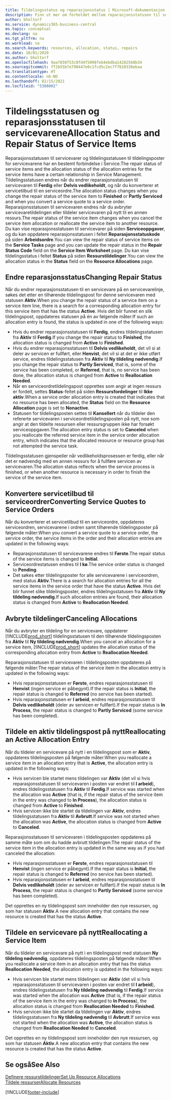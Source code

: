 ```yaml
---
title: Tildelingsstatus og reparasjonsstatus | Microsoft-dokumentasjon
description: Finn ut mer om forholdet mellom reparasjonsstatusen til servicevarer og tildelingsstatusen til tildelingspostene for dem.
author: bholtorf
ms.service: dynamics365-business-central
ms.topic: conceptual
ms.devlang: na
ms.tgt_pltfrm: na
ms.workload: na
ms.search.keywords: resources, allocation, status, repairs
ms.date: 10/01/2020
ms.author: bholtorf
ms.openlocfilehash: 9aa7850f53c8fd4f5098feb4ebdba14282568b34
ms.sourcegitcommit: ff2b55b7e790447e0c1fcd5c2ec7f7610338ebaa
ms.translationtype: HT
ms.contentlocale: nb-NO
ms.lasthandoff: 02/15/2021
ms.locfileid: "5386002"
---
```

# <a name="allocation-status-and-repair-status-of-service-items"></a><span data-ttu-id="72c22-103">Tildelingsstatusen og reparasjonsstatusen til servicevarene</span><span class="sxs-lookup"><span data-stu-id="72c22-103">Allocation Status and Repair Status of Service Items</span></span>
<span data-ttu-id="72c22-104">Reparasjonsstatusen til servicevarer og tildelingsstatusen til tildelingsposter for servicevarene har en bestemt forbindelse i Service.</span><span class="sxs-lookup"><span data-stu-id="72c22-104">The repair status of service items and the allocation status of the allocation entries for the service items have a certain relationship in Service Management.</span></span> <span data-ttu-id="72c22-105">Tildelingsstatusen endres når du endrer reparasjonsstatusen til servicevaren til **Ferdig** eller **Delvis vedlikeholdt**, og når du konverterer et servicetilbud til en serviceordre.</span><span class="sxs-lookup"><span data-stu-id="72c22-105">The allocation status changes when you change the repair status of the service item to **Finished** or **Partly Serviced** and when you convert a service quote to a service order.</span></span> <span data-ttu-id="72c22-106">Reparasjonsstatusen til servicevaren endres når du avbryter servicevaretildelingen eller tildeler servicevaren på nytt til en annen ressurs.</span><span class="sxs-lookup"><span data-stu-id="72c22-106">The repair status of the service item changes when you cancel the service item allocation or reallocate the service item to another resource.</span></span> <span data-ttu-id="72c22-107">Du kan vise reparasjonsstatusen til servicevarer på siden **Serviceoppgaver**, og du kan oppdatere reparasjonsstatusen i feltet **Reparasjonsstatuskode** på siden **Arbeidsordre**.</span><span class="sxs-lookup"><span data-stu-id="72c22-107">You can view the repair status of service items on the **Service Tasks** page and you can update the repair status in the **Repair Status Code** field on the **Service Item Worksheet** page.</span></span> <span data-ttu-id="72c22-108">Du kan vise tildelingsstatus i feltet **Status** på siden **Ressurstildelinger**.</span><span class="sxs-lookup"><span data-stu-id="72c22-108">You can view the allocation status in the **Status** field on the **Resource Allocations** page.</span></span>  
  
## <a name="changing-repair-status"></a><span data-ttu-id="72c22-109">Endre reparasjonsstatus</span><span class="sxs-lookup"><span data-stu-id="72c22-109">Changing Repair Status</span></span>  
<span data-ttu-id="72c22-110">Når du endrer reparasjonsstatusen til en servicevare på en servicevarelinje, søkes det etter en tilhørende tildelingspost for denne servicevaren med statusen **Aktiv**.</span><span class="sxs-lookup"><span data-stu-id="72c22-110">When you change the repair status of a service item on a service item line, there is a search for a corresponding allocation entry for this service item that has the status **Active**.</span></span> <span data-ttu-id="72c22-111">Hvis det blir funnet en slik tildelingspost, oppdateres statusen på én av følgende måter:</span><span class="sxs-lookup"><span data-stu-id="72c22-111">If such an allocation entry is found, the status is updated in one of the following ways:</span></span>  
  
* <span data-ttu-id="72c22-112">Hvis du endrer reparasjonsstatusen til **Ferdig**, endres tildelingsstatusen fra **Aktiv** til **Ferdig**.</span><span class="sxs-lookup"><span data-stu-id="72c22-112">If you change the repair status to **Finished**, the allocation status is changed from **Active** to **Finished**.</span></span>  
* <span data-ttu-id="72c22-113">Hvis du endrer reparasjonsstatusen til **Delvis vedlikeholdt**, det vil si at deler av servicen er fullført, eller **Henvist**, det vil si at det er ikke utført service, endres tildelingsstatusen fra **Aktiv** til **Ny tildeling nødvendig**.</span><span class="sxs-lookup"><span data-stu-id="72c22-113">If you change the repair status to **Partly Serviced**, that is, some of the service has been completed, or **Referred**, that is, no service has been done, the allocation status is changed from **Active** to **Reallocation Needed**.</span></span>  
* <span data-ttu-id="72c22-114">Når en serviceordretildelingspost opprettes som angir at ingen ressurs er fordelt, settes **Status**-feltet på siden **Ressursfordelinger** til **Ikke aktiv**.</span><span class="sxs-lookup"><span data-stu-id="72c22-114">When a service order allocation entry is created that indicates that no resource has been allocated, the **Status** field on the **Resource Allocation** page is set to **Nonactive**.</span></span>  
* <span data-ttu-id="72c22-115">Statusen for tildelingsposten settes til **Kansellert** når du tildeler den refererte servicevaren i serviceordretildelingsposten på nytt, noe som angir at den tildelte ressursen eller ressursgruppen ikke har forsøkt serviceoppgaven.</span><span class="sxs-lookup"><span data-stu-id="72c22-115">The allocation entry status is set to **Canceled** when you reallocate the referred service item in the service order allocation entry, which indicates that the allocated resource or resource group has not attempted the service task.</span></span>  
  
<span data-ttu-id="72c22-116">Tildelingsstatusen gjenspeiler når vedlikeholdsprosessen er ferdig, eller når det er nødvendig med en annen ressurs for å fullføre servicen av servicevaren.</span><span class="sxs-lookup"><span data-stu-id="72c22-116">The allocation status reflects when the service process is finished, or when another resource is necessary in order to finish the service of the service item.</span></span>  
  
## <a name="converting-service-quotes-to-service-orders"></a><span data-ttu-id="72c22-117">Konvertere servicetilbud til serviceordrer</span><span class="sxs-lookup"><span data-stu-id="72c22-117">Converting Service Quotes to Service Orders</span></span>  
<span data-ttu-id="72c22-118">Når du konverterer et servicetilbud til en serviceordre, oppdateres serviceordren, servicevarene i ordren samt tilhørende tildelingsposter på følgende måter:</span><span class="sxs-lookup"><span data-stu-id="72c22-118">When you convert a service quote to a service order, the service order, the service items in the order and their allocation entries are updated in the following ways:</span></span>  
  
* <span data-ttu-id="72c22-119">Reparasjonsstatusen til servicevarene endres til **Første**.</span><span class="sxs-lookup"><span data-stu-id="72c22-119">The repair status of the service items is changed to **Initial**.</span></span>  
* <span data-ttu-id="72c22-120">Serviceordrestatusen endres til **I kø**.</span><span class="sxs-lookup"><span data-stu-id="72c22-120">The service order status is changed to **Pending**.</span></span>  
* <span data-ttu-id="72c22-121">Det søkes etter tildelingsposter for alle servicevarene i serviceordren, med status **Aktiv**.</span><span class="sxs-lookup"><span data-stu-id="72c22-121">There is a search for allocation entries for all the service items in the service order that have the status **Active**.</span></span> <span data-ttu-id="72c22-122">Hvis det blir funnet slike tildelingsposter, endres tildelingsstatusen fra **Aktiv** til **Ny tildeling nødvendig**.</span><span class="sxs-lookup"><span data-stu-id="72c22-122">If such allocation entries are found, their allocation status is changed from **Active** to **Reallocation Needed**.</span></span>  
  
## <a name="canceling-allocations"></a><span data-ttu-id="72c22-123">Avbryte tildelinger</span><span class="sxs-lookup"><span data-stu-id="72c22-123">Canceling Allocations</span></span>  
<span data-ttu-id="72c22-124">Når du avbryter en tildeling for en servicevare, oppdaterer [!INCLUDE[prod_short](includes/prod_short.md)] tildelingsstatusen til den tilhørende tildelingsposten fra **Aktiv** til **Ny tildeling nødvendig**.</span><span class="sxs-lookup"><span data-stu-id="72c22-124">When you cancel an allocation for a service item, [!INCLUDE[prod_short](includes/prod_short.md)] updates the allocation status of the corresponding allocation entry from **Active** to **Reallocation Needed**.</span></span>

<span data-ttu-id="72c22-125">Reparasjonsstatusen til servicevaren i tildelingsposten oppdateres på følgende måter:</span><span class="sxs-lookup"><span data-stu-id="72c22-125">The repair status of the service item in the allocation entry is updated in the following ways:</span></span>  
  
* <span data-ttu-id="72c22-126">Hvis reparasjonsstatusen er **Første**, endres reparasjonsstatusen til **Henvist** (ingen service er påbegynt).</span><span class="sxs-lookup"><span data-stu-id="72c22-126">If the repair status is **Initial**, the repair status is changed to **Referred** (no service has been started).</span></span>  
* <span data-ttu-id="72c22-127">Hvis reparasjonsstatusen er **I arbeid**, endres reparasjonsstatusen til **Delvis vedlikeholdt** (deler av servicen er fullført).</span><span class="sxs-lookup"><span data-stu-id="72c22-127">If the repair status is **In Process**, the repair status is changed to **Partly Serviced** (some service has been completed).</span></span>  
  
## <a name="reallocating-an-active-allocation-entry"></a><span data-ttu-id="72c22-128">Tildele en aktiv tildelingspost på nytt</span><span class="sxs-lookup"><span data-stu-id="72c22-128">Reallocating an Active Allocation Entry</span></span>  
<span data-ttu-id="72c22-129">Når du tildeler en servicevare på nytt i en tildelingspost som er **Aktiv**, oppdateres tildelingsposten på følgende måter:</span><span class="sxs-lookup"><span data-stu-id="72c22-129">When you reallocate a service item in an allocation entry that is **Active**, the allocation entry is updated in the following ways:</span></span>  
  
* <span data-ttu-id="72c22-130">Hvis servicen ble startet mens tildelingen var **Aktiv** (det vil si hvis reparasjonsstatusen til servicevaren i posten var endret til **I arbeid**), endres tildelingsstatusen fra **Aktiv** til **Ferdig**.</span><span class="sxs-lookup"><span data-stu-id="72c22-130">If service was started when the allocation was **Active** (that is, if the repair status of the service item in the entry was changed to **In Process**), the allocation status is changed from **Active** to **Finished**.</span></span>  
* <span data-ttu-id="72c22-131">Hvis servicen ikke ble startet da tildelingen var **Aktiv**, endres tildelingsstatusen fra **Aktiv** til **Avbrutt**.</span><span class="sxs-lookup"><span data-stu-id="72c22-131">If service was not started when the allocation was **Active**, the allocation status is changed from **Active** to **Canceled**.</span></span>  
  
<span data-ttu-id="72c22-132">Reparasjonsstatusen til servicevaren i tildelingsposten oppdateres på samme måte som om du hadde avbrutt tildelingen:</span><span class="sxs-lookup"><span data-stu-id="72c22-132">The repair status of the service item in the allocation entry is updated in the same way as if you had canceled the allocation:</span></span>  
  
* <span data-ttu-id="72c22-133">Hvis reparasjonsstatusen er **Første**, endres reparasjonsstatusen til **Henvist** (ingen service er påbegynt).</span><span class="sxs-lookup"><span data-stu-id="72c22-133">If the repair status is **Initial**, the repair status is changed to **Referred** (no service has been started).</span></span>  
* <span data-ttu-id="72c22-134">Hvis reparasjonsstatusen er **I arbeid**, endres reparasjonsstatusen til **Delvis vedlikeholdt** (deler av servicen er fullført).</span><span class="sxs-lookup"><span data-stu-id="72c22-134">If the repair status is **In Process**, the repair status is changed to **Partly Serviced** (some service has been completed).</span></span>  
  
<span data-ttu-id="72c22-135">Det opprettes en ny tildelingspost som inneholder den nye ressursen, og som har statusen **Aktiv**.</span><span class="sxs-lookup"><span data-stu-id="72c22-135">A new allocation entry that contains the new resource is created that has the status **Active**.</span></span>  
  
## <a name="reallocating-a-service-item"></a><span data-ttu-id="72c22-136">Tildele en servicevare på nytt</span><span class="sxs-lookup"><span data-stu-id="72c22-136">Reallocating a Service Item</span></span>  
<span data-ttu-id="72c22-137">Når du tildeler en servicevare på nytt i en tildelingspost med statusen **Ny tildeling nødvendig**, oppdateres tildelingsposten på følgende måter:</span><span class="sxs-lookup"><span data-stu-id="72c22-137">When you reallocate a service item in an allocation entry that has the status **Reallocation Needed**, the allocation entry is updated in the following ways:</span></span>  
  
* <span data-ttu-id="72c22-138">Hvis servicen ble startet mens tildelingen var **Aktiv** (det vil si hvis reparasjonsstatusen til servicevaren i posten var endret til **I arbeid**), endres tildelingsstatusen fra **Ny tildeling nødvendig** til **Ferdig**.</span><span class="sxs-lookup"><span data-stu-id="72c22-138">If service was started when the allocation was **Active** (that is, if the repair status of the service item in the entry was changed to **In Process**), the allocation status is changed from **Reallocation Needed** to **Finished**.</span></span>  
* <span data-ttu-id="72c22-139">Hvis servicen ikke ble startet da tildelingen var **Aktiv**, endres tildelingsstatusen fra **Ny tildeling nødvendig** til **Avbrutt**.</span><span class="sxs-lookup"><span data-stu-id="72c22-139">If service was not started when the allocation was **Active**, the allocation status is changed from **Reallocation Needed** to **Canceled**.</span></span>  
  
<span data-ttu-id="72c22-140">Det opprettes en ny tildelingspost som inneholder den nye ressursen, og som har statusen **Aktiv**.</span><span class="sxs-lookup"><span data-stu-id="72c22-140">A new allocation entry that contains the new resource is created that has the status **Active**.</span></span>  
  
## <a name="see-also"></a><span data-ttu-id="72c22-141">Se også</span><span class="sxs-lookup"><span data-stu-id="72c22-141">See Also</span></span>  
[<span data-ttu-id="72c22-142">Definere ressurstildelinger</span><span class="sxs-lookup"><span data-stu-id="72c22-142">Set Up Resource Allocations</span></span>](service-how-setup-resource-allocation.md)  
[<span data-ttu-id="72c22-143">Tildele ressurser</span><span class="sxs-lookup"><span data-stu-id="72c22-143">Allocate Resources</span></span>](service-how-to-allocate-resources.md)  



[!INCLUDE[footer-include](includes/footer-banner.md)]
